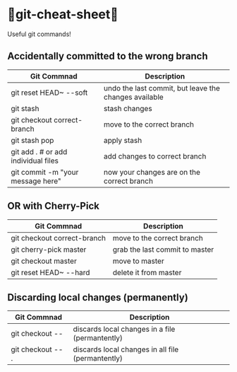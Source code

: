 # :steam_locomotive:git-cheat-sheet:steam_locomotive:
Useful git commands!

## Accidentally committed to the wrong branch

Git Commnad 	        		  	| Description
----------------------------------- | ---------------
git reset HEAD~ --soft 			  	| undo the last commit, but leave the changes available
git stash 						  	| stash changes
git checkout correct-branch 	  	| move to the correct branch
git stash pop 					  	| apply stash
git add . # or add individual files | add changes to correct branch
git commit -m "your message here" 	| now your changes are on the correct branch

## OR with Cherry-Pick

Git Commnad 	                    | Description
----------------------------------- | ---------------
git checkout correct-branch         | move to the correct branch
git cherry-pick master		        | grab the last commit to master
git checkout master 	  			| move to master
git reset HEAD~ --hard				| delete it from master

## Discarding local changes (permanently)

Git Commnad 	            		| Description
----------------------------------- | ---------------
git checkout -- <file> 				| discards local changes in a file (permantently)
git checkout -- .      				| discards local changes in all file (permantently)	



